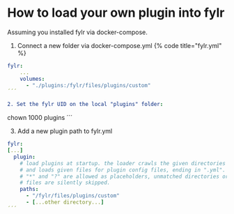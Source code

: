 # How to load your own plugin into fylr

Assuming you installed fylr via docker-compose.

1. Connect a new folder via docker-compose.yml
{% code title="fylr.yml" %}
```yaml
fylr:
    ...
    volumes:
      - "./plugins:/fylr/files/plugins/custom"
´´´

2. Set the fylr UID on the local "plugins" folder:
```
chown 1000 plugins
´´´

3. Add a new plugin path to fylr.yml

```yaml
fylr:
[...]
  plugin:
    # load plugins at startup. the loader crawls the given directories
    # and loads given files for plugin config files, ending in ".yml".
    # "*" and "?" are allowed as placeholders, unmatched directories or
    # files are silently skipped.
    paths:
      - "/fylr/files/plugins/custom"
      - [...other directory...]
´´´

